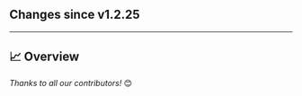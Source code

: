 ## Changes since v1.2.25
---
## :chart_with_upwards_trend: Overview


_Thanks to all our contributors!_ 😊
